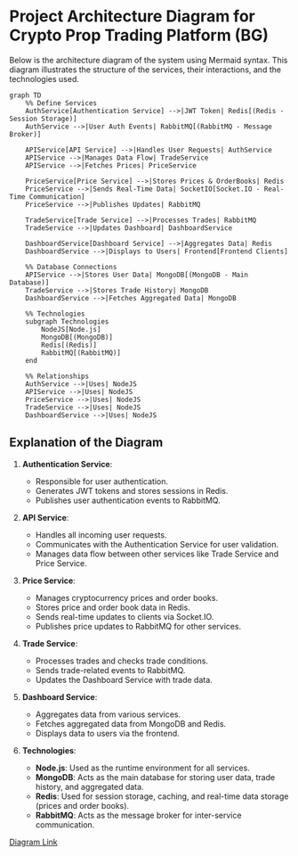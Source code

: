 # Project Architecture Diagram for Crypto Prop Trading Platform (BG)

Below is the architecture diagram of the system using Mermaid syntax. This diagram illustrates the structure of the services, their interactions, and the technologies used.

```mermaid
graph TD
    %% Define Services
    AuthService[Authentication Service] -->|JWT Token| Redis[(Redis - Session Storage)]
    AuthService -->|User Auth Events| RabbitMQ[(RabbitMQ - Message Broker)]
    
    APIService[API Service] -->|Handles User Requests| AuthService
    APIService -->|Manages Data Flow| TradeService
    APIService -->|Fetches Prices| PriceService
    
    PriceService[Price Service] -->|Stores Prices & OrderBooks| Redis
    PriceService -->|Sends Real-Time Data| SocketIO[Socket.IO - Real-Time Communication]
    PriceService -->|Publishes Updates| RabbitMQ
    
    TradeService[Trade Service] -->|Processes Trades| RabbitMQ
    TradeService -->|Updates Dashboard| DashboardService
    
    DashboardService[Dashboard Service] -->|Aggregates Data| Redis
    DashboardService -->|Displays to Users| Frontend[Frontend Clients]

    %% Database Connections
    APIService -->|Stores User Data| MongoDB[(MongoDB - Main Database)]
    TradeService -->|Stores Trade History| MongoDB
    DashboardService -->|Fetches Aggregated Data| MongoDB

    %% Technologies
    subgraph Technologies
        NodeJS[Node.js]
        MongoDB[(MongoDB)]
        Redis[(Redis)]
        RabbitMQ[(RabbitMQ)]
    end

    %% Relationships
    AuthService -->|Uses| NodeJS
    APIService -->|Uses| NodeJS
    PriceService -->|Uses| NodeJS
    TradeService -->|Uses| NodeJS
    DashboardService -->|Uses| NodeJS
```

## Explanation of the Diagram

1. **Authentication Service**:
   - Responsible for user authentication.
   - Generates JWT tokens and stores sessions in Redis.
   - Publishes user authentication events to RabbitMQ.

2. **API Service**:
   - Handles all incoming user requests.
   - Communicates with the Authentication Service for user validation.
   - Manages data flow between other services like Trade Service and Price Service.

3. **Price Service**:
   - Manages cryptocurrency prices and order books.
   - Stores price and order book data in Redis.
   - Sends real-time updates to clients via Socket.IO.
   - Publishes price updates to RabbitMQ for other services.

4. **Trade Service**:
   - Processes trades and checks trade conditions.
   - Sends trade-related events to RabbitMQ.
   - Updates the Dashboard Service with trade data.

5. **Dashboard Service**:
   - Aggregates data from various services.
   - Fetches aggregated data from MongoDB and Redis.
   - Displays data to users via the frontend.

6. **Technologies**:
   - **Node.js**: Used as the runtime environment for all services.
   - **MongoDB**: Acts as the main database for storing user data, trade history, and aggregated data.
   - **Redis**: Used for session storage, caching, and real-time data storage (prices and order books).
   - **RabbitMQ**: Acts as the message broker for inter-service communication.

[Diagram Link](https://www.mermaidchart.com/app/projects/317a8c54-d38f-4d22-b3e1-475b73cd6a5c/diagrams/44ba895e-1284-45fe-b08e-9fd056148849/version/v0.1/edit)   
